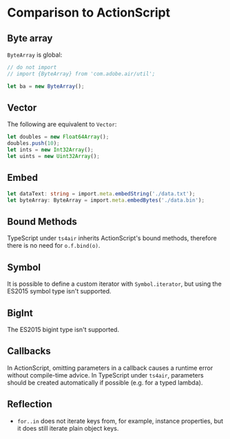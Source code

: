 # Comparison to ActionScript

## Byte array

`ByteArray` is global:

```typescript
// do not import
// import {ByteArray} from 'com.adobe.air/util';

let ba = new ByteArray();
```

## Vector

The following are equivalent to `Vector`:

```typescript
let doubles = new Float64Array();
doubles.push(10);
let ints = new Int32Array();
let uints = new Uint32Array();
```

## Embed

```typescript
let dataText: string = import.meta.embedString('./data.txt');
let byteArray: ByteArray = import.meta.embedBytes('./data.bin');
```

## Bound Methods

TypeScript under `ts4air` inherits ActionScript's bound methods, therefore there is no need for `o.f.bind(o)`.

## Symbol

It is possible to define a custom iterator with `Symbol.iterator`, but using the ES2015 symbol type isn't supported.

## BigInt

The ES2015 bigint type isn't supported.

## Callbacks

In ActionScript, omitting parameters in a callback causes a runtime error without compile-time advice. In TypeScript under `ts4air`, parameters should be created automatically if possible (e.g. for a typed lambda).

## Reflection

- `for..in` does not iterate keys from, for example, instance properties, but it does still iterate plain object keys.